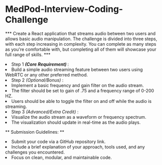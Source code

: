 # MedPod-Interview-Coding-Challenge

*** Create a React application that streams audio between two users and allows basic audio manipulation. The challenge is divided into three steps, with each step increasing in complexity. You can complete as many steps as you're comfortable with, but completing all of them will showcase your full range of skills. ***

<li> Step 1 <b> <i> (Core Requirement) </i> </b>: <br> 
<li> Build a simple audio streaming feature between two users using WebRTC or any other preferred method. </li> 
</li>

<li> Step 2 <i> (Optional/Bonus) </i>:
<li> Implement a basic frequency and gain filter on the audio stream. </li>
<li> The filter should be set to gain of .75 and a frequency range of 0-200 HZ. </li>
<li> Users should be able to toggle the filter on and off while the audio is streaming. </li>
</li>

<li> Step 3 <i> (Advanced/Extra Credit) </i>:
<li> Visualize the audio stream as a waveform or frequency spectrum. </li>
<li> The visualization should update in real-time as the audio plays. </li>
</li>

** Submission Guidelines: **
<li> Submit your code via a GitHub repository link. </li>
<li> Include a brief explanation of your approach, tools used, and any challenges you encountered. </li>
<li> Focus on clean, modular, and maintainable code. 